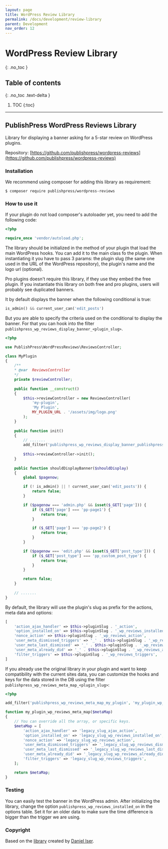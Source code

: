 ```yaml
---
layout: page
title: WordPress Review Library
permalink: /docs/development/review-library
parent: Development
nav_order: 12
---
```


# WordPress Review Library
{: .no_toc }

## Table of contents
{: .no_toc .text-delta }

1. TOC
{:toc}

---

## PublishPress WordPress Reviews Library

Library for displaying a banner asking for a 5-star review on WordPress plugins.

Repository: [https://github.com/publishpress/wordpress-reviews](https://github.com/publishpress/wordpress-reviews)

### Installation

We recommend using composer for adding this library as requirement:

```shell
$ composer require publishpress/wordpress-reviews
```

### How to use it

If your plugin do not load composer's autoloader yet, you need to add the following code:

```php
<?php

require_once 'vendor/autoload.php';
```

The library should be initialized in the method of your plugin that load the main WordPress hooks.
You can add it to the main class fo the plugin. When instantiating it you have to pass 3 params: the plugin slug (the same one used in the URL of the WordPress repository), the plugin's name and the logo url (optional).

Pro plugins doesn't require this library, if they use they embed the free plugin. If you instantiate this library on both free and pro plugins, users will probably see duplicated banners.

It by default displays the banner when the following conditional is true:

```php
is_admin() && current_user_can('edit_posts')
```

But you are able to specify the criteria used on the conditional to display the banner. For that you can hook into the filter `publishpress_wp_reviews_display_banner_<plugin_slug>`.

```php
<?php

use PublishPress\WordPressReviews\ReviewsController;

class MyPlugin
{
    /**
    * @var  ReviewsController
    */
    private $reviewController;
    
    public function __construct()
    {
        $this->reviewController = new ReviewsController(
            'my-plugin',
            'My Plugin',
            MY_PLUGIN_URL . '/assets/img/logo.png'
        );
    }
    
    public function init()
    {
        // .......
        add_filter('publishpress_wp_reviews_display_banner_publishpress', [$this, 'shouldDisplayBanner']);
        
        $this->reviewController->init();
    }
    
    public function shouldDisplayBanner($shouldDisplay)
    {
        global $pagenow;

        if (! is_admin() || ! current_user_can('edit_posts')) {
            return false;
        }

        if ($pagenow === 'admin.php' && isset($_GET['page'])) {
            if ($_GET['page'] === 'pp-page1') {
                return true;
            }

            if ($_GET['page'] === 'pp-page2') {
                return true;
            }
        }

        if ($pagenow === 'edit.php' && isset($_GET['post_type'])) {
            if ($_GET['post_type'] === 'pp_custom_post_type') {
                return true;
            }
        }

        return false;
    }
    
    // .......
}
```

By default, the library will use the plugin's slug as prefix for the actions, meta data and options:

```php
[
    'action_ajax_handler' => $this->pluginSlug . '_action',
    'option_installed_on' => $this->pluginSlug . '_wp_reviews_installed_on',
    'nonce_action' => $this->pluginSlug . '_wp_reviews_action',
    'user_meta_dismissed_triggers' => '_' . $this->pluginSlug . '_wp_reviews_dismissed_triggers',
    'user_meta_last_dismissed' => '_' . $this->pluginSlug . '_wp_reviews_last_dismissed',
    'user_meta_already_did' => '_' . $this->pluginSlug . '_wp_reviews_already_did',
    'filter_triggers' => $this->pluginSlug . '_wp_reviews_triggers',
]
```

If you already use
the original library in your plugin and want to keep compatibility with the current sites data, you can customize the
hooks and keys for the data stored in the DB using the filter `publishpress_wp_reviews_meta_map_<plugin_slug>`:

```php
<?php

add_filter('publishpress_wp_reviews_meta_map_my_plugin', 'my_plugin_wp_reviews_meta_map');

function my_plugin_wp_reviews_meta_map($metaMap)
{
    // You can override all the array, or specific keys.
    $metaMap = [
        'action_ajax_handler' => 'legacy_slug_ajax_action',
        'option_installed_on' => 'legacy_slug_wp_reviews_installed_on',
        'nonce_action' => 'legacy_slug_wp_reviews_action',
        'user_meta_dismissed_triggers' => '_legacy_slug_wp_reviews_dismissed_triggers',
        'user_meta_last_dismissed' => '_legacy_slug_wp_reviews_last_dismissed',
        'user_meta_already_did' => '_legacy_slug_wp_reviews_already_did',
        'filter_triggers' => 'legacy_slug_wp_reviews_triggers',
    ];

    return $metaMap;
}
```

### Testing

You can easily test the banner in the WordPress admin.
After initializing the library, change the option `publishpress_wp_reviews_installed_on` in the options table. Set it for an older data to make sure the time difference is bigger than the trigger we are using.

### Copyright

Based on the [library](https://github.com/danieliser/WP-Product-In-Dash-Review-Requests) created by [Daniel Iser](https://danieliser.com).
